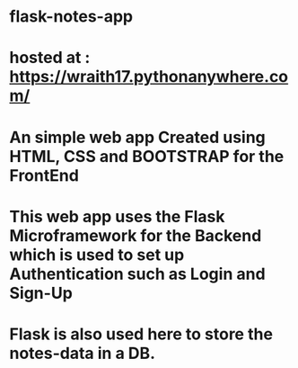 # flask-notes-app

# hosted at : https://wraith17.pythonanywhere.com/

# An simple web app Created using HTML, CSS and BOOTSTRAP for the FrontEnd 

# This web app uses the Flask Microframework for the Backend which is used to set up Authentication such as Login and Sign-Up

# Flask is also used here to store the notes-data in a DB.
